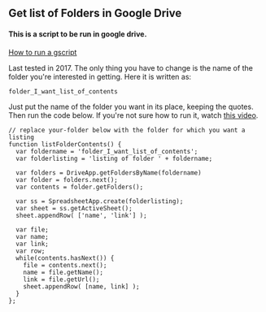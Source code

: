 ## Get list of Folders in Google Drive

#### This is a script to be run in google drive.

[How to run a gscript](https://www.youtube.com/watch?v=_bHih4qKk5Y)

Last tested in 2017.  The only thing you have to change is the name of the folder you're interested in getting.  Here it is written as:

	folder_I_want_list_of_contents

Just put the name of the folder you want in its place, keeping the quotes.  Then run the code below.  If you're not sure how to run it, watch [this video](https://www.youtube.com/watch?v=_bHih4qKk5Y).

	// replace your-folder below with the folder for which you want a listing
	function listFolderContents() {
	  var foldername = 'folder_I_want_list_of_contents';
	  var folderlisting = 'listing of folder ' + foldername;
	  
	  var folders = DriveApp.getFoldersByName(foldername)
	  var folder = folders.next();
	  var contents = folder.getFolders();
	  
	  var ss = SpreadsheetApp.create(folderlisting);
	  var sheet = ss.getActiveSheet();
	  sheet.appendRow( ['name', 'link'] );
	  
	  var file;
	  var name;
	  var link;
	  var row;
	  while(contents.hasNext()) {
	    file = contents.next();
	    name = file.getName();
	    link = file.getUrl();
	    sheet.appendRow( [name, link] );     
	  }  
	};